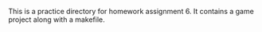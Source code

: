 This is a practice directory for homework assignment 6. It contains a game
project along with a makefile.
